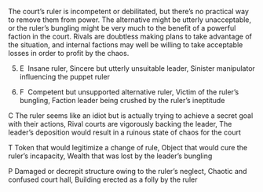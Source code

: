 The court’s ruler is incompetent or debilitated, but there’s no practical way to remove them from power. The alternative might be utterly unacceptable, or the ruler’s bungling might be very much to the benefit of a powerful faction in the court. Rivals are doubtless making plans to take advantage of the situation, and internal factions may well be willing to take acceptable losses in order to profit by the chaos.

5.  E  Insane ruler, Sincere but utterly unsuitable leader, Sinister manipulator influencing the puppet ruler
    
6.  F  Competent but unsupported alternative ruler, Victim of the ruler’s bungling, Faction leader being crushed by the ruler’s ineptitude
    

C The ruler seems like an idiot but is actually trying to achieve a secret goal with their actions, Rival courts are vigorously backing the leader, The leader’s deposition would result in a ruinous state of chaos for the court

T Token that would legitimize a change of rule, Object that would cure the ruler’s incapacity, Wealth that was lost by the leader’s bungling

P Damaged or decrepit structure owing to the ruler’s neglect, Chaotic and confused court hall, Building erected as a folly by the ruler
